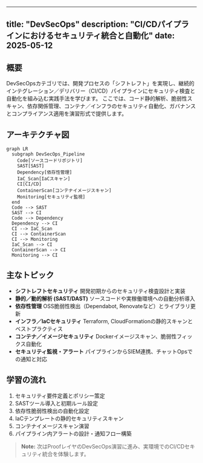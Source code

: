 ---

title: "DevSecOps"
description: "CI/CDパイプラインにおけるセキュリティ統合と自動化"
date: 2025-05-12
-------------------

## 概要

DevSecOpsカテゴリでは、開発プロセスの「シフトレフト」を実現し、継続的インテグレーション／デリバリー（CI/CD）パイプラインにセキュリティ検査と自動化を組み込む実践手法を学びます。
ここでは、コード静的解析、脆弱性スキャン、依存関係管理、コンテナ／インフラのセキュリティ自動化、ガバナンスとコンプライアンス適用を演習形式で提供します。

## アーキテクチャ図

```mermaid
graph LR
  subgraph DevSecOps_Pipeline
    Code[ソースコードリポジトリ]
    SAST[SAST]
    Dependency[依存性管理]
    IaC_Scan[IaCスキャン]
    CI[CI/CD]
    ContainerScan[コンテナイメージスキャン]
    Monitoring[セキュリティ監視]
  end
  Code --> SAST
  SAST --> CI
  Code --> Dependency
  Dependency --> CI
  CI --> IaC_Scan
  CI --> ContainerScan
  CI --> Monitoring
  IaC_Scan --> CI
  ContainerScan --> CI
  Monitoring --> CI
```

## 主なトピック

* **シフトレフトセキュリティ**
  開発初期からのセキュリティ検査設計と実装
* **静的／動的解析 (SAST/DAST)**
  ソースコードや実稼働環境への自動分析導入
* **依存性管理**
  OSS脆弱性検出（Dependabot, Renovateなど）とライブラリ更新
* **インフラ／IaCセキュリティ**
  Terraform, CloudFormationの静的スキャンとベストプラクティス
* **コンテナ／イメージセキュリティ**
  Dockerイメージスキャン、脆弱性フィックス自動化
* **セキュリティ監視・アラート**
  パイプラインからSIEM連携、チャットOpsでの通知と対応

## 学習の流れ

1. セキュリティ要件定義とポリシー策定
2. SASTツール導入と初期ルール設定
3. 依存性脆弱性検出の自動化設定
4. IaCテンプレートの静的セキュリティスキャン
5. コンテナイメージスキャン演習
6. パイプライン内アラートの設計・通知フロー構築

> **Note:** 次はProofレイヤのDevSecOps演習に進み、実環境でのCI/CDセキュリティ統合を体験します。
